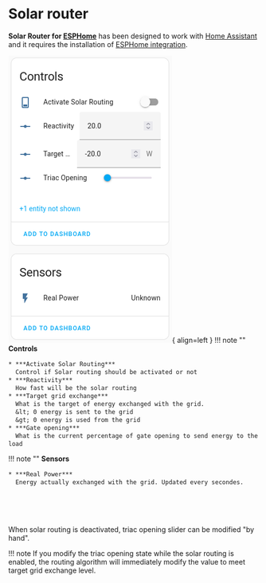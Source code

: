 # Solar router

**Solar Router for [ESPHome](http://esphome.io)** has been designed to work with [Home Assistant](http://home-assistant.io) and it requires the installation of [ESPHome integration](https://www.home-assistant.io/integrations/esphome/).

![HA](images/SolarRouterInHomeAssistant.png){ align=left }
!!! note ""
    **Controls**
    
    * ***Activate Solar Routing***  
      Control if Solar routing should be activated or not
    * ***Reactivity***  
      How fast will be the solar routing 
    * ***Target grid exchange***  
      What is the target of energy exchanged with the grid.  
      &lt; 0 energy is sent to the grid  
      &gt; 0 energy is used from the grid
    * ***Gate opening***  
      What is the current percentage of gate opening to send energy to the load 
!!! note ""
    **Sensors**
    
    * ***Real Power***  
      Energy actually exchanged with the grid. Updated every secondes. 

<br>
<br>
<br>

When solar routing is deactivated, triac opening slider can be modified "by hand". 

!!! note 
    If you modify the triac opening state while the solar routing is enabled, the routing algorithm will immediately modify the value to meet target grid exchange level.